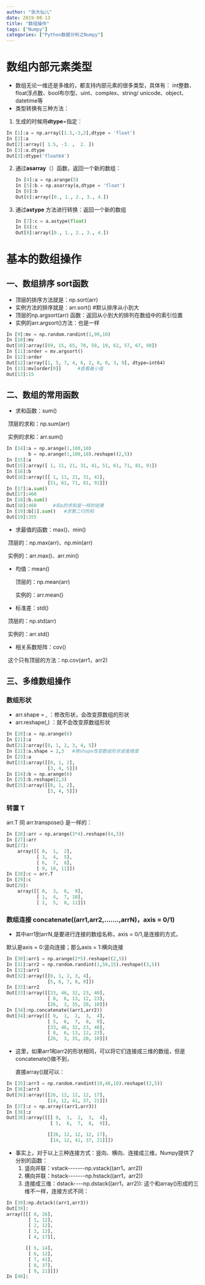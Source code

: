 ```yaml
---
author: "张大仙儿"
date: 2019-08-13
title: "数组操作"
tags: ["Numpy"]
categories: ["Python数据分析之Numpy"]
---
```


# 数组内部元素类型

- 数组无论一维还是多维的，都支持内部元素的很多类型，具体有：
  int整数、float浮点数、bool布尔型、uint、complex、string/ unicode、object、datetime等
- 类型转换有三种方法：

1.  生成的时候用**dtype**=指定：

   ```python
   In [1]:a = np.array([1.5,-3,2],dtype = 'float')
   In [2]:a
   Out[2]:array([ 1.5, -3. ,  2. ])
   In [3]:a.dtype
   Out[3]:dtype('float64')
   ```

   

2. 通过**asarray**（）函数，返回一个新的数组：

   ```python
   In [4]:a = np.arange(5)
   In [5]:b = np.asarray(a,dtype = 'float')
   In [6]:b
   Out[6]:array([0., 1., 2., 3., 4.])
   ```

   

3. 通过**astype** 方法进行转换：返回一个新的数组

   ```python
   In [7]:c = a.astype(float)
   In [8]:c
   Out[8]:array([0., 1., 2., 3., 4.])
   ```



# 基本的数组操作

## 一、数组排序  sort函数

- 顶层的排序方法就是：np.sort(arr)
- 实例方法的排序就是：arr.sort()             #默认排序从小到大
- 顶层的np.argsort(arr) 函数：返回从小到大的排列在数组中的索引位置
- 实例的arr.argsort()方法：也是一样

```python
In [9]:mv = np.random.randint(1,99,10)
In [10]:mv
Out[10]:array([69, 15, 65, 70, 58, 19, 62, 57, 67, 98])
In [11]:order = mv.argsort()
In [12]:order
Out[12]:array([1, 5, 7, 4, 6, 2, 8, 0, 3, 9], dtype=int64)
In [13]:mv[order[0]]      #查看最小值
Out[13]:15
```

## 二、数组的常用函数

- 求和函数：sum()

​     顶层的求和：np.sum(arr)

​     实例的求和：arr.sum()

```python
In [14]:a = np.arange(1,100,10)
        b = np.arange(1,100,10).reshape((2,5))
In [15]:a
Out[15]:array([ 1, 11, 21, 31, 41, 51, 61, 71, 81, 91])
In [16]:b
Out[16]:array([[ 1, 11, 21, 31, 41],
               [51, 61, 71, 81, 91]])
In [17]:a.sum()
Out[17]:460
In [18]:b.sum()
Out[18]:460      #和a的求和是一样的结果
In [19]:b[1].sum()   #求第二行的和
Out[19]:355
```

- 求最值的函数：max()、min()

​       顶层的：np.max(arr)、np.min(arr)

​       实例的：arr.max()、arr.min()

- 均值：mean()

  顶层的：np.mean(arr)

  实例的：arr.mean()

- 标准差：std()

​        顶层的：np.std(arr)

​        实例的：arr.std()

- 相关系数矩阵：cov()

​       这个只有顶层的方法：np.cov(arr1，arr2)

## 三、多维数组操作

### 数组形状

- arr.shape =  , ：修改形状，会改变原数组的形状
- arr.reshape(,) ：就不会改变原数组形状

```python
In [20]:a = np.arange(6)
In [21]:a
Out[21]:array([0, 1, 2, 3, 4, 5])
In [22]:a.shape = 2,3   #用shape改变数组形状或者维度
In [23]:a
Out[23]:array([[0, 1, 2],
               [3, 4, 5]])
In [24]:b = np.arange(6)
In [25]:b.reshape(2,3)
Out[25]:array([[0, 1, 2],
               [3, 4, 5]])
```

### 转置 T

arr.T   同  arr.transpose()  是一样的：

```python
In [26]:arr = np.arange(3*4).reshape((4,3))
In [27]:arr
Out[27]:
    array([[ 0,  1,  2],
           [ 3,  4,  5],
           [ 6,  7,  8],
           [ 9, 10, 11]])
In [28]:c = arr.T
In [29]:c
Out[29]:
    array([[ 0,  3,  6,  9],
           [ 1,  4,  7, 10],
           [ 2,  5,  8, 11]])
```

### 数组连接  concatenate((arr1,arr2,.......,arrN)，axis = 0/1)

- 其中arr1到arrN,是要进行连接的数组名称，axis = 0/1,是连接的方式，

默认是axis = 0:竖向连接；那么axis = 1:横向连接

```python
In [30]:arr1 = np.arange(2*5).reshape((2,5))
In [31]:arr2 = np.random.randint(1,50,15).reshape((3,5))
In [32]:arr1
Out[32]:array([[0, 1, 2, 3, 4],
               [5, 6, 7, 8, 9]])
In [33]:arr2
Out[33]:array([[33, 46, 32, 23, 40],
               [ 8,  6, 13, 12, 23],
       		   [26,  3, 35, 20, 10]])
In [34]:np.concatenate((arr1,arr2))
Out[34]:array([[ 0,  1,  2,  3,  4],
               [ 5,  6,  7,  8,  9],
               [33, 46, 32, 23, 40],
               [ 8,  6, 13, 12, 23],
               [26,  3, 35, 20, 10]])
```

- 这里，如果arr1和arr2的形状相同，可以将它们连接成三维的数组，但是concatenate()做不到，

  直接array()就可以：

```python
In [35]:arr3 = np.random.randint(10,46,10).reshape((2,5))
In [36]:arr3
Out[36]:array([[26, 12, 12, 12, 17],
               [14, 12, 41, 37, 21]])
In [37]:z = np.array((arr1,arr3))
In [38]:z
Out[38]:array([[[ 0,  1,  2,  3,  4],
                [ 5,  6,  7,  8,  9]],

               [[26, 12, 12, 12, 17],
                [14, 12, 41, 37, 21]]])
```

- 事实上，对于以上三种连接方式：竖向、横向、连接成三维，Numpy提供了分别的函数：
  1. 竖向并联：vstack-------np.vstack((arr1，arr2))
  2. 横向并联：hstack-------np.hstack((arr1，arr2))
  3. 连接成三维：dstack----np.dstack((arr1，arr2)):   这个和array()形成的三维不一样，连接方式不同：

```python
In [39]:np.dstack((arr1,arr3))
Out[39]:
array([[[ 0, 26],
        [ 1, 12],
        [ 2, 12],
        [ 3, 12],
        [ 4, 17]],

       [[ 5, 14],
        [ 6, 12],
        [ 7, 41],
        [ 8, 37],
        [ 9, 21]]])
In [40]:
```



​       













